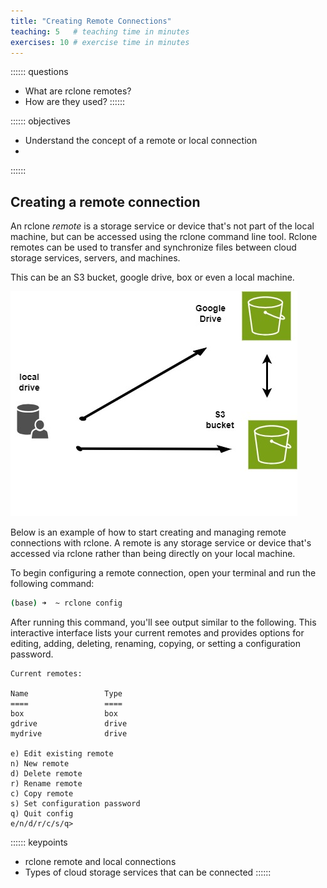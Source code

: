 ```yaml
---
title: "Creating Remote Connections"
teaching: 5   # teaching time in minutes
exercises: 10 # exercise time in minutes
---
```


:::::: questions
 - What are rclone remotes?
 - How are they used?
::::::

:::::: objectives
 - Understand the concept of a remote or local connection
 - 
::::::

## Creating a remote connection

An rclone *remote* is a storage service or device that's not part of the local machine, but can be accessed using the rclone command line tool. Rclone remotes can be used to transfer and synchronize files between cloud storage services, servers, and machines. 

This can be an S3 bucket, google drive, box or even a local machine. 

![rclone connections](rclone-connections.jpg)

Below is an example of how to start creating and managing remote connections with rclone. A remote is any storage service or device that's accessed via rclone rather than being directly on your local machine.

To begin configuring a remote connection, open your terminal and run the following command:

```bash
(base) ➜  ~ rclone config
```
After running this command, you'll see output similar to the following. This interactive interface lists your current remotes and provides options for editing, adding, deleting, renaming, copying, or setting a configuration password.

```output
Current remotes:

Name                 Type
====                 ====
box                  box
gdrive               drive
mydrive              drive

e) Edit existing remote
n) New remote
d) Delete remote
r) Rename remote
c) Copy remote
s) Set configuration password
q) Quit config
e/n/d/r/c/s/q>
```


:::::: keypoints
 - rclone remote and local connections
 - Types of cloud storage services that can be connected
::::::

